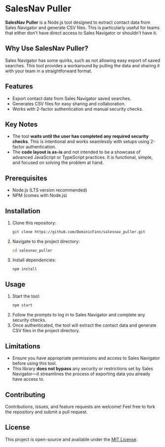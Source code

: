 
# SalesNav Puller

**SalesNav Puller** is a Node.js tool designed to extract contact data from Sales Navigator and generate CSV files. This is particularly useful for teams that either don't have direct access to Sales Navigator or shouldn't have it.

## Why Use SalesNav Puller?

Sales Navigator has some quirks, such as not allowing easy export of saved searches. This tool provides a workaround by pulling the data and sharing it with your team in a straightforward format.

## Features

- Export contact data from Sales Navigator saved searches.
- Generates CSV files for easy sharing and collaboration.
- Works with 2-factor authentication and manual security checks.

## Key Notes

- The tool **waits until the user has completed any required security checks**. This is intentional and works seamlessly with setups using 2-factor authentication.
- The **code layout is as-is** and not intended to be a showcase of advanced JavaScript or TypeScript practices. It is functional, simple, and focused on solving the problem at hand.

## Prerequisites

- Node.js (LTS version recommended)
- NPM (comes with Node.js)

## Installation

1. Clone this repository:
   ```bash
   git clone https://github.com/DominicFinn/salesnav_puller.git
   ```
2. Navigate to the project directory:
   ```bash
   cd salesnav_puller
   ```
3. Install dependencies:
   ```bash
   npm install
   ```

## Usage

1. Start the tool:
   ```bash
   npm start
   ```
2. Follow the prompts to log in to Sales Navigator and complete any security checks.
3. Once authenticated, the tool will extract the contact data and generate CSV files in the project directory.

## Limitations

- Ensure you have appropriate permissions and access to Sales Navigator before using this tool.
- This library **does not bypass** any security or restrictions set by Sales Navigator—it streamlines the process of exporting data you already have access to.

## Contributing

Contributions, issues, and feature requests are welcome! Feel free to fork the repository and submit a pull request.

## License

This project is open-source and available under the [MIT License](LICENSE).
